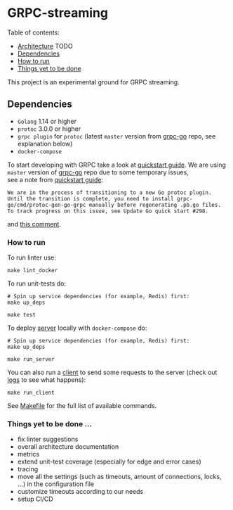 # GRPC-streaming

Table of contents:

- [Architecture](docs/architecture.md)
TODO
- [Dependencies](#dependencies)
- [How to run](#how-to-run)
- [Things yet to be done](#things-yet-to-be-done-)

This project is an experimental ground for GRPC streaming.

## Dependencies

- `Golang` 1.14 or higher
- `protoc` 3.0.0 or higher
- `grpc plugin` for `protoc` (latest `master` version from [grpc-go](https://github.com/grpc/grpc-go) repo, see explanation below)
- `docker-compose`

To start developing with GRPC take a look at [quickstart guide](https://grpc.io/docs/languages/go/quickstart/).
We are using `master` version of [grpc-go](https://github.com/grpc/grpc-go) repo due to some temporary issues,  
see a note from [quickstart guide](https://grpc.io/docs/languages/go/quickstart/):
```
We are in the process of transitioning to a new Go protoc plugin. Until the transition is complete, you need to install grpc-go/cmd/protoc-gen-go-grpc manually before regenerating .pb.go files. To track progress on this issue, see Update Go quick start #298.
```
and [this comment](https://github.com/grpc/grpc.io/issues/298#issuecomment-656767393).

### How to run

To run linter use:
```
make lint_docker
```

To run unit-tests do:
```
# Spin up service dependencies (for example, Redis) first:
make up_deps

make test
```

To deploy [server](./cmd/server) locally with `docker-compose` do:
```
# Spin up service dependencies (for example, Redis) first:
make up_deps

make run_server
```

You can also run a [client](./cmd/client) to send some requests to the server (check out [logs](./logs) to see what happens):
```
make run_client
```

See [Makefile](./Makefile) for the full list of available commands.

### Things yet to be done ...
- fix linter suggestions
- overall architecture documentation
- metrics
- extend unit-test coverage (especially for edge and error cases)
- tracing
- move all the settings (such as timeouts, amount of connections, locks, ...) in the configuration file
- customize timeouts according to our needs
- setup CI/CD

